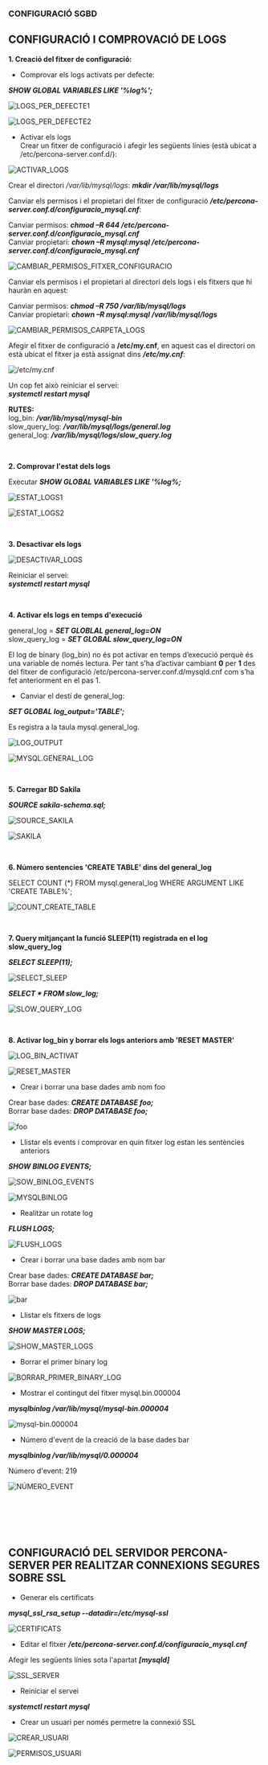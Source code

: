 ### CONFIGURACIÓ SGBD  



## CONFIGURACIÓ I COMPROVACIÓ DE LOGS

**1. Creació del fitxer de configuració:**  
* Comprovar els logs activats per defecte:  

***SHOW GLOBAL VARIABLES LIKE '%log%';***  

![LOGS_PER_DEFECTE1](https://github.com/ivanenriquez/BD-M02-M010/blob/master/MP10-UF2/A2/imatges/logs_activats_perdefecte.PNG)  

![LOGS_PER_DEFECTE2](https://github.com/ivanenriquez/BD-M02-M010/blob/master/MP10-UF2/A2/imatges/logs_activats_perdefecte2.PNG)  


* Activar els logs  
Crear un fitxer de configuració i afegir les següents línies (està ubicat a /etc/percona-server.conf.d/):  

![ACTIVAR_LOGS](https://github.com/ivanenriquez/BD-M02-M010/blob/master/MP10-UF2/A2/imatges/crear_fitxer_configuracio.PNG)  


Crear el directori */var/lib/mysql/logs*: ***mkdir /var/lib/mysql/logs***  

Canviar els permisos i el propietari del fitxer de configuració ***/etc/percona-server.conf.d/configuracio_mysql.cnf***:  

Canviar permisos: ***chmod –R 644 /etc/percona-server.conf.d/configuracio_mysql.cnf***  
Canviar propietari: ***chown –R mysql:mysql /etc/percona-server.conf.d/configuracio_mysql.cnf***  

![CAMBIAR_PERMISOS_FITXER_CONFIGURACIO](https://github.com/ivanenriquez/BD-M02-M010/blob/master/MP10-UF2/A2/imatges/permisos_fitxer_configuracio.PNG)  

Canviar els permisos i el propietari al directori dels logs i els fitxers que hi hauràn en aquest:  

Canviar permisos: ***chmod –R 750 /var/lib/mysql/logs***  
Canviar propietari: ***chown –R mysql:mysql /var/lib/mysql/logs***  

![CAMBIAR_PERMISOS_CARPETA_LOGS](https://github.com/ivanenriquez/BD-M02-M010/blob/master/MP10-UF2/A2/imatges/permisos_carpeta_logs.PNG)  

Afegir el fitxer de configuració a **/etc/my.cnf**, en aquest cas el directori on està ubicat el fitxer ja està assignat dins ***/etc/my.cnf***:  

![/etc/my.cnf](https://github.com/ivanenriquez/BD-M02-M010/blob/master/MP10-UF2/A2/imatges/my.cnf.PNG)  

Un cop fet això reiniciar el servei:  
***systemctl restart mysql***  


**RUTES:**  
log_bin:         ***/var/lib/mysql/mysql-bin***  
slow_query_log:  ***/var/lib/mysql/logs/general.log***  
general_log:     ***/var/lib/mysql/logs/slow_query.log***  

<br>


**2. Comprovar l'estat dels logs**  

Executar ***SHOW GLOBAL VARIABLES LIKE '%log%;***  

![ESTAT_LOGS1](https://github.com/ivanenriquez/BD-M02-M010/blob/master/MP10-UF2/A2/imatges/VARIABLES1.PNG)   

![ESTAT_LOGS2](https://github.com/ivanenriquez/BD-M02-M010/blob/master/MP10-UF2/A2/imatges/VARIABLES2.PNG)  

<br>


**3. Desactivar els logs**  

![DESACTIVAR_LOGS](https://github.com/ivanenriquez/BD-M02-M010/blob/master/MP10-UF2/A2/imatges/ex3-desactivarlogs.PNG)  

Reiniciar el servei:  
***systemctl restart mysql***  

<br>


**4. Activar els logs en temps d'execució**  

general_log = ***SET GLOBLAL general_log=ON***  
slow_query_log = ***SET GLOBAL slow_query_log=ON***  

El log de binary (log_bin) no és pot activar en temps d’execució perquè és una variable de només lectura. Per tant s’ha d’activar cambiant **0** per **1** des del fitxer de configuració /etc/percona-server.conf.d/mysqld.cnf com s’ha fet anteriorment en el pas 1.  

* Canviar el destí de general_log:  

***SET GLOBAL log_output='TABLE';***  

Es registra a la taula mysql.general_log.  

![LOG_OUTPUT](https://github.com/ivanenriquez/BD-M02-M010/blob/master/MP10-UF2/A2/imatges/log_output.PNG)  

![MYSQL.GENERAL_LOG](https://github.com/ivanenriquez/BD-M02-M010/blob/master/MP10-UF2/A2/imatges/taula_mysql.general_log.PNG)  

<br>


**5. Carregar BD Sakila**  

***SOURCE sakila-schema.sql;***  

![SOURCE_SAKILA](https://github.com/ivanenriquez/BD-M02-M010/blob/master/MP10-UF2/A2/imatges/source1.PNG)  

![SAKILA](https://github.com/ivanenriquez/BD-M02-M010/blob/master/MP10-UF2/A2/imatges/sakila.PNG)  

<br>


**6. Número sentencies 'CREATE TABLE' dins del general_log**  

SELECT COUNT (*)
      FROM mysql.general_log
   WHERE ARGUMENT LIKE 'CREATE TABLE%';  
   
![COUNT_CREATE_TABLE](https://github.com/ivanenriquez/BD-M02-M010/blob/master/MP10-UF2/A2/imatges/COUNT_CREATE_TABLE.PNG)  

<br>


**7. Query mitjançant la funció SLEEP(11) registrada en el log slow_query_log**  

***SELECT SLEEP(11);***  

![SELECT_SLEEP](https://github.com/ivanenriquez/BD-M02-M010/blob/master/MP10-UF2/A2/imatges/select_sleep.PNG)  


***SELECT * FROM slow_log;***  

![SLOW_QUERY_LOG](https://github.com/ivanenriquez/BD-M02-M010/blob/master/MP10-UF2/A2/imatges/slow_log.PNG)  

<br>


**8. Activar log_bin y borrar els logs anteriors amb 'RESET MASTER'**  

![LOG_BIN_ACTIVAT](https://github.com/ivanenriquez/BD-M02-M010/blob/master/MP10-UF2/A2/imatges/log_bin.PNG)  

![RESET_MASTER](https://github.com/ivanenriquez/BD-M02-M010/blob/master/MP10-UF2/A2/imatges/reset_master.PNG)  


* Crear i borrar una base dades amb nom foo  

Crear base dades: ***CREATE DATABASE foo;***  
Borrar base dades: ***DROP DATABASE foo;***  

![foo](https://github.com/ivanenriquez/BD-M02-M010/blob/master/MP10-UF2/A2/imatges/foo.PNG)  


* Llistar els events i comprovar en quin fitxer log estan les sentències anteriors  

***SHOW BINLOG EVENTS;***  

![SOW_BINLOG_EVENTS](https://github.com/ivanenriquez/BD-M02-M010/blob/master/MP10-UF2/A2/imatges/show_binlog_events.PNG)  

![MYSQLBINLOG](https://github.com/ivanenriquez/BD-M02-M010/blob/master/MP10-UF2/A2/imatges/foo_in_log.PNG)  


* Realitzar un rotate log  

***FLUSH LOGS;***  

![FLUSH_LOGS](https://github.com/ivanenriquez/BD-M02-M010/blob/master/MP10-UF2/A2/imatges/flush_logs.PNG)  


* Crear i borrar una base dades amb nom bar  

Crear base dades: ***CREATE DATABASE bar;***  
Borrar base dades: ***DROP DATABASE bar;***  

![bar](https://github.com/ivanenriquez/BD-M02-M010/blob/master/MP10-UF2/A2/imatges/bar.PNG)  


* Llistar els fitxers de logs  

***SHOW MASTER LOGS;***  

![SHOW_MASTER_LOGS](https://github.com/ivanenriquez/BD-M02-M010/blob/master/MP10-UF2/A2/imatges/SHOW_MASTER_LOGS.PNG)  


* Borrar el primer binary log  

![BORRAR_PRIMER_BINARY_LOG](https://github.com/ivanenriquez/BD-M02-M010/blob/master/MP10-UF2/A2/imatges/purge_master_logs.PNG)  


* Mostrar el contingut del fitxer mysql.bin.000004  

***mysqlbinlog /var/lib/mysql/mysql-bin.000004***  

![mysql-bin.000004](https://github.com/ivanenriquez/BD-M02-M010/blob/master/MP10-UF2/A2/imatges/mysql-bin.000004.PNG)  


* Número d'event de la creació de la base dades bar  

***mysqlbinlog /var/lib/mysql/0.000004***  

Número d'event: 219  

![NÚMERO_EVENT](https://github.com/ivanenriquez/BD-M02-M010/blob/master/MP10-UF2/A2/imatges/mysql-bin.000004-event.PNG)  

<br>
<br>
<br>
<br>



## CONFIGURACIÓ DEL SERVIDOR PERCONA-SERVER PER REALITZAR CONNEXIONS SEGURES SOBRE SSL  

* Generar els certificats  

***mysql_ssl_rsa_setup --datadir=/etc/mysql-ssl***  

![CERTIFICATS](https://github.com/ivanenriquez/BD-M02-M010/blob/master/MP10-UF2/A2/imatges/ssl1.1.PNG)  


* Editar el fitxer ***/etc/percona-server.conf.d/configuracio_mysql.cnf***  

Afegir les següents línies sota l'apartat ***[mysqld]***  

![SSL_SERVER](https://github.com/ivanenriquez/BD-M02-M010/blob/master/MP10-UF2/A2/imatges/ssl2.PNG)  


* Reiniciar el servei  

***systemctl restart mysql***  


* Crear un usuari per només permetre la connexió SSL  

![CREAR_USUARI](https://github.com/ivanenriquez/BD-M02-M010/blob/master/MP10-UF2/A2/imatges/ssl3.PNG)  

![PERMISOS_USUARI](https://github.com/ivanenriquez/BD-M02-M010/blob/master/MP10-UF2/A2/imatges/ssl3.2.PNG)  

